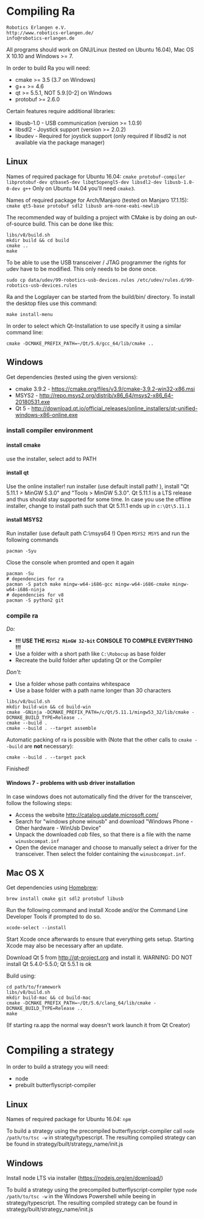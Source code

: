 # Compiling Ra

    Robotics Erlangen e.V.
    http://www.robotics-erlangen.de/
    info@robotics-erlangen.de


All programs should work on GNU/Linux (tested on Ubuntu 16.04), Mac OS X 10.10 and Windows >= 7.

In order to build Ra you will need:
 * cmake >= 3.5 (3.7 on Windows)
 * g++ >= 4.6
 * qt >= 5.5.1, NOT 5.9.[0-2] on Windows
 * protobuf >= 2.6.0

Certain features require additional libraries:
 * libusb-1.0 - USB communication (version >= 1.0.9)
 * libsdl2 - Joystick support (version >= 2.0.2)
 * libudev - Required for joystick support (only required if libsdl2 is not available via the package manager)

## Linux
Names of required package for Ubuntu 16.04: `cmake protobuf-compiler libprotobuf-dev qtbase5-dev libqt5opengl5-dev libsdl2-dev libusb-1.0-0-dev g++`
Only on Ubuntu 14.04 you'll need `cmake3`.

Names of required package for Arch/Manjaro (tested on Manjaro 17.1.15): `cmake qt5-base protobuf sdl2 libusb arm-none-eabi-newlib`

The recommended way of building a project with CMake is by doing an
out-of-source build. This can be done like this:

```
libs/v8/build.sh
mkdir build && cd build
cmake ..
make
```

To be able to use the USB transceiver / JTAG programmer the rights for udev have to be modified.
This only needs to be done once.
```
sudo cp data/udev/99-robotics-usb-devices.rules /etc/udev/rules.d/99-robotics-usb-devices.rules
```

Ra and the Logplayer can be started from the build/bin/ directory.
To install the desktop files use this command:
```
make install-menu
```

In order to select which Qt-Installation to use specify it using a similar command line:
```
cmake -DCMAKE_PREFIX_PATH=~/Qt/5.6/gcc_64/lib/cmake ..
```

## Windows
Get dependencies (tested using the given versions):
* cmake 3.9.2 - https://cmake.org/files/v3.9/cmake-3.9.2-win32-x86.msi
* MSYS2 - http://repo.msys2.org/distrib/x86_64/msys2-x86_64-20180531.exe
* Qt 5 - http://download.qt.io/official_releases/online_installers/qt-unified-windows-x86-online.exe

### install compiler environment

#### install cmake
use the installer, select add to PATH

#### install qt
Use the online installer! run installer (use default install path! ), install "Qt 5.11.1 > MinGW 5.3.0" and "Tools > MinGW 5.3.0". Qt 5.11.1 is a LTS release and thus should stay supported for some time.
In case you use the offline installer, change to install path such that Qt 5.11.1 ends up in `c:\Qt\5.11.1`

#### install MSYS2
Run installer (use default path C:\msys64 !)
Open `MSYS2 MSYS` and run the following commands
```
pacman -Syu
```
Close the console when promted and open it again
```
pacman -Su
# dependencies for ra
pacman -S patch make mingw-w64-i686-gcc mingw-w64-i686-cmake mingw-w64-i686-ninja
# dependencies for v8
pacman -S python2 git
```

### compile ra
*Do:*
- **!!! USE THE `MSYS2 MinGW 32-bit` CONSOLE TO COMPILE EVERYTHING !!!**
- Use a folder with a short path like `C:\Robocup` as base folder
- Recreate the build folder after updating Qt or the Compiler

*Don't:*
- Use a folder whose path contains whitespace
- Use a base folder with a path name longer than 30 characters

```
libs/v8/build.sh
mkdir build-win && cd build-win
cmake -GNinja -DCMAKE_PREFIX_PATH=/c/Qt/5.11.1/mingw53_32/lib/cmake -DCMAKE_BUILD_TYPE=Release ..
cmake --build .
cmake --build . --target assemble
```

Automatic packing of ra is possible with (Note that the other calls to `cmake --build` are **not** necessary):
```
cmake --build . --target pack
```

Finished!


#### Windows 7 - problems with usb driver installation
In case windows does not automatically find the driver for the transceiver, follow
the following steps:
- Access the website http://catalog.update.microsoft.com/
- Search for "windows phone winusb" and download "Windows Phone - Other hardware - WinUsb Device"
- Unpack the downloaded _cab_ files, so that there is a file with the name `winusbcompat.inf`
- Open the device manager and choose to manually select a driver for the transceiver.
  Then select the folder containing the `winusbcompat.inf`.


## Mac OS X
Get dependencies using [Homebrew](http://brew.sh):
```
brew install cmake git sdl2 protobuf libusb
```
Run the following command and install Xcode and/or the Command Line Developer Tools if prompted to do so.
```
xcode-select --install
```
Start Xcode once afterwards to ensure that everything gets setup. Starting Xcode may also be necessary after an update.

Download Qt 5 from http://qt-project.org and install it.
WARNING: DO NOT install Qt 5.4.0-5.5.0; Qt 5.5.1 is ok

Build using:
```
cd path/to/framework
libs/v8/build.sh
mkdir build-mac && cd build-mac
cmake -DCMAKE_PREFIX_PATH=~/Qt/5.6/clang_64/lib/cmake -DCMAKE_BUILD_TYPE=Release ..
make
```

(If starting ra.app the normal way doesn't work launch it from Qt Creator)

# Compiling a strategy


In order to build a strategy you will need:
 * node
 * prebuilt butterflyscript-compiler

## Linux
Names of required package for Ubuntu 16.04: `npm`

To build a strategy using the precompiled butterflyscript-compiler call `node /path/to/tsc -w` in strategy/typescript.
The resulting compiled strategy can be found in strategy/built/strategy_name/init.js

## Windows
Install node LTS via installer (https://nodejs.org/en/download/)

To build a strategy using the precompiled butterflyscript-compiler type `node /path/to/tsc -w` in the Windows Powershell while beeing in strategy/typescript.
The resulting compiled strategy can be found in strategy/built/strategy_name/init.js
